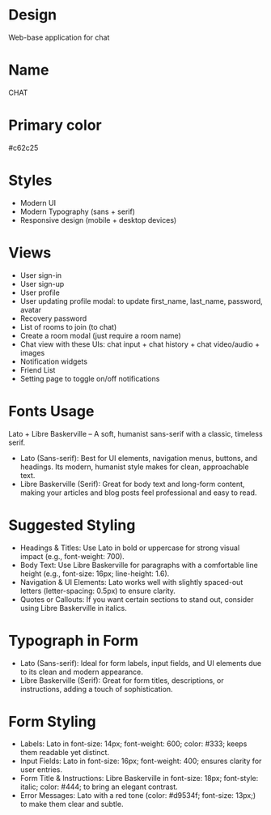 # Design

Web-base application for chat

# Name

CHAT

# Primary color

#c62c25

# Styles

- Modern UI
- Modern Typography (sans + serif)
- Responsive design (mobile + desktop devices)

# Views

- User sign-in
- User sign-up
- User profile
- User updating profile modal: to update first_name, last_name, password, avatar
- Recovery password
- List of rooms to join (to chat)
- Create a room modal (just require a room name)
- Chat view with these UIs: chat input + chat history + chat video/audio + images
- Notification widgets
- Friend List
- Setting page to toggle on/off notifications

# Fonts Usage

Lato + Libre Baskerville – A soft, humanist sans-serif with a classic, timeless serif.

- Lato (Sans-serif): Best for UI elements, navigation menus, buttons, and headings. Its modern, humanist style makes for clean, approachable text.
- Libre Baskerville (Serif): Great for body text and long-form content, making your articles and blog posts feel professional and easy to read.

# Suggested Styling

- Headings & Titles: Use Lato in bold or uppercase for strong visual impact (e.g., font-weight: 700).
- Body Text: Use Libre Baskerville for paragraphs with a comfortable line height (e.g., font-size: 16px; line-height: 1.6).
- Navigation & UI Elements: Lato works well with slightly spaced-out letters (letter-spacing: 0.5px) to ensure clarity.
- Quotes or Callouts: If you want certain sections to stand out, consider using Libre Baskerville in italics.

# Typograph in Form

- Lato (Sans-serif): Ideal for form labels, input fields, and UI elements due to its clean and modern appearance.
- Libre Baskerville (Serif): Great for form titles, descriptions, or instructions, adding a touch of sophistication.

# Form Styling

- Labels: Lato in font-size: 14px; font-weight: 600; color: #333; keeps them readable yet distinct.
- Input Fields: Lato in font-size: 16px; font-weight: 400; ensures clarity for user entries.
- Form Title & Instructions: Libre Baskerville in font-size: 18px; font-style: italic; color: #444; to bring an elegant contrast.
- Error Messages: Lato with a red tone (color: #d9534f; font-size: 13px;) to make them clear and subtle.